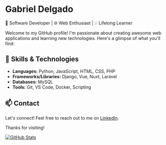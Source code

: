 # Gabriel Delgado

🚀 Software Developer | 🌐 Web Enthusiast | 💡 Lifelong Learner

Welcome to my GitHub profile! I'm passionate about creating awesome web applications and learning new technologies. Here's a glimpse of what you'll find:

## 🔧 Skills & Technologies

- **Languages:** Python, JavaScript, HTML, CSS, PHP
- **Frameworks/Libraries:** Django, Vue, Nuxt, Laravel
- **Databases:** MySQL
- **Tools:** Git, VS Code, Docker, Scripting

## 📫 Contact

Let's connect! Feel free to reach out to me on [LinkedIn](https://www.linkedin.com/in/gabriel-delgado-557a75177/).

Thanks for visiting!

[![GitHub Stats](https://github-readme-stats.vercel.app/api?username=gadc1996&show_icons=true)](https://github.com/gadc1996)
